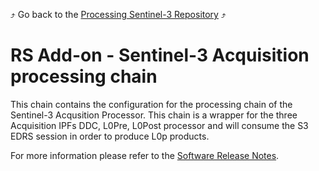 :arrow_heading_up: Go back to the [Processing Sentinel-3 Repository](../README.md) :arrow_heading_up:

# RS Add-on - Sentinel-3 Acquisition processing chain

This chain contains the configuration for the processing chain of the Sentinel-3 Acqusition Processor. This chain is a wrapper for the three Acquisition IPFs DDC, L0Pre, 
L0Post processor and will consume the S3 EDRS session in order to produce L0p products.

For more information please refer to the [Software Release Notes](./doc/SRN.md).
